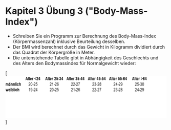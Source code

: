 # Kapitel 3 Übung 3 ("Body-Mass-Index")

- Schreiben Sie ein Programm zur Berechnung des Body-Mass-Index (Körpermassenzahl) inklusive Beurteilung desselben.
- Der BMI wird berechnet durch das Gewicht in Kilogramm dividiert durch das Quadrat der  Körpergröße in Meter.
- Die untenstehende Tabelle gibt in Abhängigkeit des Geschlechts und des Alters den Bodymassindex für Normalgewicht wieder:

[![Tabelle Body-Mass-Index](/daten/tabelle_bmi.png)]
